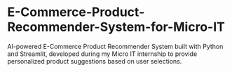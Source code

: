 # E-Commerce-Product-Recommender-System-for-Micro-IT
AI-powered E-Commerce Product Recommender System built with Python and Streamlit, developed during my Micro IT internship to provide personalized product suggestions based on user selections.
